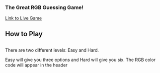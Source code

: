 ### The Great RGB Guessing Game!

[Link to Live Game](https://vivgarcia.github.io/rgb-guessing-game/)

## How to Play

![]()

There are two different levels: Easy and Hard.

Easy will give you three options and Hard will give you six.
The RGB color code will appear in the header
